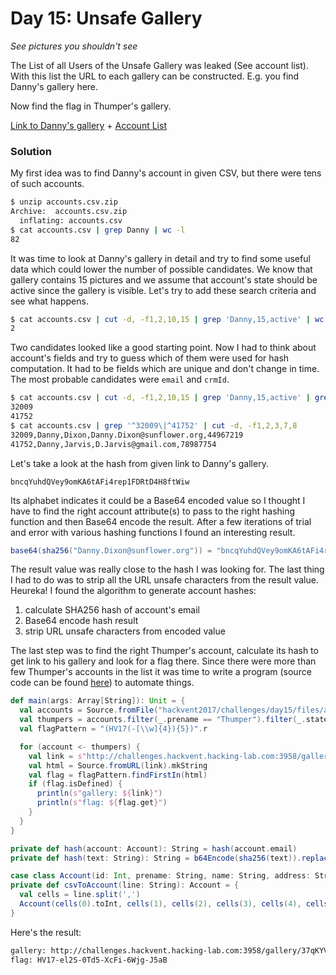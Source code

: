# Day 15: Unsafe Gallery

*See pictures you shouldn't see*

The List of all Users of the Unsafe Gallery was leaked (See account list).
With this list the URL to each gallery can be constructed. E.g. you find Danny's gallery here.

Now find the flag in Thumper's gallery.

[Link to Danny's gallery](http://challenges.hackvent.hacking-lab.com:3958/gallery/bncqYuhdQVey9omKA6tAFi4rep1FDRtD4H8ftWiw) + [Account List](files/accounts.csv.zip)

### Solution

My first idea was to find Danny's account in given CSV, but there were tens of such accounts.

```bash
$ unzip accounts.csv.zip 
Archive:  accounts.csv.zip
  inflating: accounts.csv
$ cat accounts.csv | grep Danny | wc -l
82
```

It was time to look at Danny's gallery in detail and try to find some useful data which could lower the number of possible candidates. We know that gallery contains 15 pictures and we assume that account's state should be active since the gallery is visible. Let's try to add these search criteria and see what happens.

```bash
$ cat accounts.csv | cut -d, -f1,2,10,15 | grep 'Danny,15,active' | wc -l
2
```

Two candidates looked like a good starting point. Now I had to think about account's fields and try to guess which of them were used for hash computation. It had to be fields which are unique and don't change in time. The most probable candidates were `email` and `crmId`.

```bash
$ cat accounts.csv | cut -d, -f1,2,10,15 | grep 'Danny,15,active' | grep -o '^[0-9]\+'
32009
41752
$ cat accounts.csv | grep '^32009\|^41752' | cut -d, -f1,2,3,7,8
32009,Danny,Dixon,Danny.Dixon@sunflower.org,44967219
41752,Danny,Jarvis,D.Jarvis@gmail.com,78987754
```

Let's take a look at the hash from given link to Danny's gallery.

```
bncqYuhdQVey9omKA6tAFi4rep1FDRtD4H8ftWiw
```

Its alphabet indicates it could be a Base64 encoded value so I thought I have to find the right account attribute(s) to pass to the right hashing function and then Base64 encode the result. After a few iterations of trial and error with various hashing functions I found an interesting result.

```scala
base64(sha256("Danny.Dixon@sunflower.org")) = "bncqYuhdQVey9omKA6tAFi4rep1+FD+RtD4H/8ftWiw="
```

The result value was really close to the hash I was looking for. The last thing I had to do was to strip all the URL unsafe characters from the result value. Heureka! I found the algorithm to generate account hashes:

1. calculate SHA256 hash of account's email
2. Base64 encode hash result
3. strip URL unsafe characters from encoded value

The last step was to find the right Thumper's account, calculate its hash to get link to his gallery and look for a flag there. Since there were more than few Thumper's accounts in the list it was time to write a program (source code can be found [here](../../src/main/scala/hackvent2017/Day15.scala)) to automate things.

```scala
def main(args: Array[String]): Unit = {
  val accounts = Source.fromFile("hackvent2017/challenges/day15/files/accounts.csv").getLines.drop(1).map(csvToAccount).toList
  val thumpers = accounts.filter(_.prename == "Thumper").filter(_.state == "active")
  val flagPattern = "(HV17(-[\\w]{4}){5})".r

  for (account <- thumpers) {
    val link = s"http://challenges.hackvent.hacking-lab.com:3958/gallery/${hash(account)}"
    val html = Source.fromURL(link).mkString
    val flag = flagPattern.findFirstIn(html)
    if (flag.isDefined) {
      println(s"gallery: ${link}")
      println(s"flag: ${flag.get}")
    }
  }
}

private def hash(account: Account): String = hash(account.email)
private def hash(text: String): String = b64Encode(sha256(text)).replaceAll("[\\+=/]", "")

case class Account(id: Int, prename: String, name: String, address: String, zip: String, city: String, email: String, crmId: String, memberType: String, pictureCount: Int, galleryCount: Int, mbUsed: Int, logCorrelationId: String, advertisingId: String, state: String)
private def csvToAccount(line: String): Account = {
  val cells = line.split(',')
  Account(cells(0).toInt, cells(1), cells(2), cells(3), cells(4), cells(5), cells(6), cells(7), cells(8), cells(9).toInt, cells(10).toInt, cells(11).toInt, cells(12), cells(13), cells(14))
}
```

Here's the result:

```bash
gallery: http://challenges.hackvent.hacking-lab.com:3958/gallery/37qKYVMANnIdJ2V2EDberGmMz9JzS1pfRLVWaIKuBDw
flag: HV17-el2S-0Td5-XcFi-6Wjg-J5aB
```